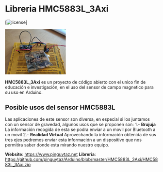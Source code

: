# Libreria HMC5883L_3Axi
[![license](https://www.pinguytaz.net/IMG_GITHUB/gplv3-with-text-84x42.png)]

<img src=https://github.com/pinguytaz/Arduino/blob/master/HMC5883L_3Axi/extras/Montaje.jpg width="200" />

__HMC5883L_3Axi__ es un proyecto de código abierto con el unico fin de educación e investigación, en el uso del sensor de campo magnetico para su uso en Arduino.

## Posible usos del sensor HMC5883L
Las aplicaciones de este sensor son diversa, en especial si los juntamos con un sensor de gravedad, algunos
usos que se proponen son:
1.- **Brujuja** 
   La información recogida de esta se podra enviar a un movil por Bluetooth a un movil
2.- **Realidad Virtual** 
   Aprovechando la información obtenida de sus tres ejes podremos enviar esta información a un dispositivo que nos permitira
saber donde esta mirando nuestro equipo.

__Website__: https://www.pinguytaz.net
__Libreria__: https://github.com/pinguytaz/Arduino/blob/master/HMC5883L_3Axi/HMC5883L_3Axi.zip
   

